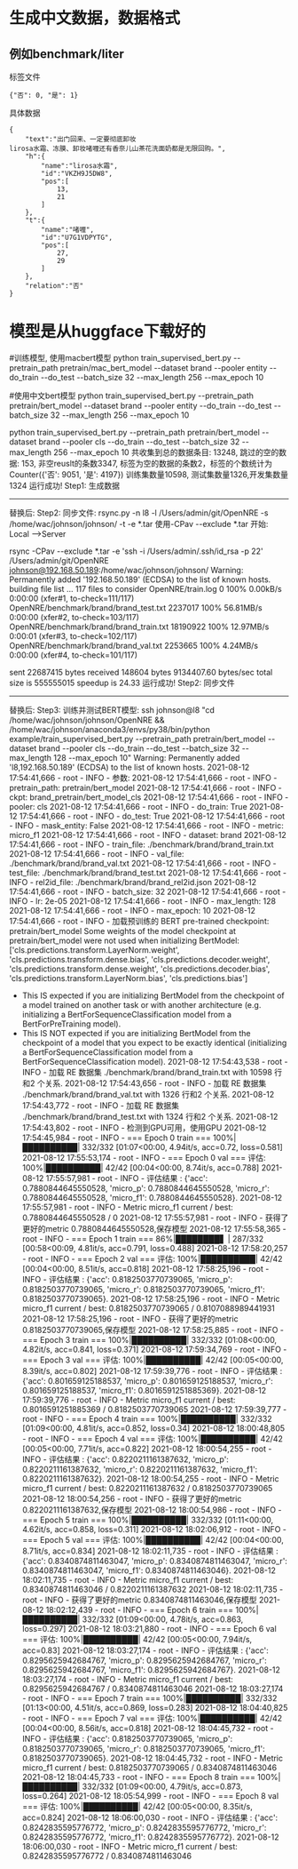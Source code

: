 # 生成中文数据，数据格式
## 例如benchmark/liter
标签文件
```
{"否": 0, "是": 1}
```
具体数据
```
{
    "text":"出门回来、一定要彻底卸妆
lirosa水霜、冻膜、卸妆啫喱还有香奈儿山茶花洗面奶都是无限回购。",
    "h":{
        "name":"lirosa水霜",
        "id":"VKZH9J5DW8",
        "pos":[
            13,
            21
        ]
    },
    "t":{
        "name":"啫喱",
        "id":"U7G1VDPYTG",
        "pos":[
            27,
            29
        ]
    },
    "relation":"否"
}
```

# 模型是从huggface下载好的
#训练模型, 使用macbert模型
python train_supervised_bert.py --pretrain_path pretrain/mac_bert_model --dataset brand --pooler entity --do_train --do_test --batch_size 32 --max_length 256 --max_epoch 10

#使用中文bert模型
python train_supervised_bert.py --pretrain_path pretrain/bert_model --dataset brand --pooler entity --do_train --do_test --batch_size 32 --max_length 256 --max_epoch 10


python train_supervised_bert.py --pretrain_path pretrain/bert_model --dataset brand --pooler cls --do_train --do_test --batch_size 32 --max_length 256 --max_epoch 10
共收集到总的数据条目: 13248, 跳过的空的数据: 153, 非空reuslt的条数3347, 标签为空的数据的条数2，标签的个数统计为Counter({'否': 9051, '是': 4197})
训练集数量10598, 测试集数量1326,开发集数量1324
运行成功! Step1: 生成数据
****************************************
替换后: Step2: 同步文件: rsync.py -n l8 -l /Users/admin/git/OpenNRE -s /home/wac/johnson/johnson/ -t -e *.tar
使用-CPav --exclude *.tar 开始: Local -->Server

rsync -CPav --exclude *.tar  -e 'ssh -i /Users/admin/.ssh/id_rsa -p 22' /Users/admin/git/OpenNRE johnson@192.168.50.189:/home/wac/johnson/johnson/
Warning: Permanently added '192.168.50.189' (ECDSA) to the list of known hosts.
building file list ... 
117 files to consider
OpenNRE/train.log
           0 100%    0.00kB/s    0:00:00 (xfer#1, to-check=111/117)
OpenNRE/benchmark/brand/brand_test.txt
     2237017 100%   56.81MB/s    0:00:00 (xfer#2, to-check=103/117)
OpenNRE/benchmark/brand/brand_train.txt
    18190922 100%   12.97MB/s    0:00:01 (xfer#3, to-check=102/117)
OpenNRE/benchmark/brand/brand_val.txt
     2253665 100%    4.24MB/s    0:00:00 (xfer#4, to-check=101/117)

sent 22687415 bytes  received 148604 bytes  9134407.60 bytes/sec
total size is 555555015  speedup is 24.33
运行成功! Step2: 同步文件
****************************************
替换后: Step3: 训练并测试BERT模型: ssh johnson@l8 "cd /home/wac/johnson/johnson/OpenNRE && /home/wac/johnson/anaconda3/envs/py38/bin/python example/train_supervised_bert.py --pretrain_path pretrain/bert_model --dataset brand --pooler cls --do_train --do_test --batch_size 32 --max_length 128 --max_epoch 10" 
Warning: Permanently added 'l8,192.168.50.189' (ECDSA) to the list of known hosts.
2021-08-12 17:54:41,666 - root - INFO - 参数:
2021-08-12 17:54:41,666 - root - INFO -     pretrain_path: pretrain/bert_model
2021-08-12 17:54:41,666 - root - INFO -     ckpt: brand_pretrain/bert_model_cls
2021-08-12 17:54:41,666 - root - INFO -     pooler: cls
2021-08-12 17:54:41,666 - root - INFO -     do_train: True
2021-08-12 17:54:41,666 - root - INFO -     do_test: True
2021-08-12 17:54:41,666 - root - INFO -     mask_entity: False
2021-08-12 17:54:41,666 - root - INFO -     metric: micro_f1
2021-08-12 17:54:41,666 - root - INFO -     dataset: brand
2021-08-12 17:54:41,666 - root - INFO -     train_file: ./benchmark/brand/brand_train.txt
2021-08-12 17:54:41,666 - root - INFO -     val_file: ./benchmark/brand/brand_val.txt
2021-08-12 17:54:41,666 - root - INFO -     test_file: ./benchmark/brand/brand_test.txt
2021-08-12 17:54:41,666 - root - INFO -     rel2id_file: ./benchmark/brand/brand_rel2id.json
2021-08-12 17:54:41,666 - root - INFO -     batch_size: 32
2021-08-12 17:54:41,666 - root - INFO -     lr: 2e-05
2021-08-12 17:54:41,666 - root - INFO -     max_length: 128
2021-08-12 17:54:41,666 - root - INFO -     max_epoch: 10
2021-08-12 17:54:41,666 - root - INFO - 加载预训练的 BERT pre-trained checkpoint: pretrain/bert_model
Some weights of the model checkpoint at pretrain/bert_model were not used when initializing BertModel: ['cls.predictions.transform.LayerNorm.weight', 'cls.predictions.transform.dense.bias', 'cls.predictions.decoder.weight', 'cls.predictions.transform.dense.weight', 'cls.predictions.decoder.bias', 'cls.predictions.transform.LayerNorm.bias', 'cls.predictions.bias']
- This IS expected if you are initializing BertModel from the checkpoint of a model trained on another task or with another architecture (e.g. initializing a BertForSequenceClassification model from a BertForPreTraining model).
- This IS NOT expected if you are initializing BertModel from the checkpoint of a model that you expect to be exactly identical (initializing a BertForSequenceClassification model from a BertForSequenceClassification model).
2021-08-12 17:54:43,538 - root - INFO - 加载 RE 数据集 ./benchmark/brand/brand_train.txt with 10598 行和2 个关系.
2021-08-12 17:54:43,656 - root - INFO - 加载 RE 数据集 ./benchmark/brand/brand_val.txt with 1326 行和2 个关系.
2021-08-12 17:54:43,772 - root - INFO - 加载 RE 数据集 ./benchmark/brand/brand_test.txt with 1324 行和2 个关系.
2021-08-12 17:54:43,802 - root - INFO - 检测到GPU可用，使用GPU
2021-08-12 17:54:45,984 - root - INFO - === Epoch 0 train ===
100%|██████████| 332/332 [01:07<00:00,  4.94it/s, acc=0.72, loss=0.581] 
2021-08-12 17:55:53,174 - root - INFO - === Epoch 0 val ===
评估: 100%|██████████| 42/42 [00:04<00:00,  8.74it/s, acc=0.788]
2021-08-12 17:55:57,981 - root - INFO - 评估结果 : {'acc': 0.7880844645550528, 'micro_p': 0.7880844645550528, 'micro_r': 0.7880844645550528, 'micro_f1': 0.7880844645550528}.
2021-08-12 17:55:57,981 - root - INFO - Metric micro_f1 current / best: 0.7880844645550528 / 0
2021-08-12 17:55:57,981 - root - INFO - 获得了更好的metric 0.7880844645550528,保存模型
2021-08-12 17:55:58,365 - root - INFO - === Epoch 1 train ===
 86%|████████▋ | 287/332 [00:58<00:09,  4.81it/s, acc=0.791, loss=0.488]
  2021-08-12 17:58:20,257 - root - INFO - === Epoch 2 val ===
评估: 100%|██████████| 42/42 [00:04<00:00,  8.51it/s, acc=0.818]
2021-08-12 17:58:25,196 - root - INFO - 评估结果 : {'acc': 0.8182503770739065, 'micro_p': 0.8182503770739065, 'micro_r': 0.8182503770739065, 'micro_f1': 0.8182503770739065}.
2021-08-12 17:58:25,196 - root - INFO - Metric micro_f1 current / best: 0.8182503770739065 / 0.8107088989441931
2021-08-12 17:58:25,196 - root - INFO - 获得了更好的metric 0.8182503770739065,保存模型
2021-08-12 17:58:25,885 - root - INFO - === Epoch 3 train ===
100%|██████████| 332/332 [01:08<00:00,  4.82it/s, acc=0.841, loss=0.371]
2021-08-12 17:59:34,769 - root - INFO - === Epoch 3 val ===
评估: 100%|██████████| 42/42 [00:05<00:00,  8.39it/s, acc=0.802]
2021-08-12 17:59:39,776 - root - INFO - 评估结果 : {'acc': 0.801659125188537, 'micro_p': 0.801659125188537, 'micro_r': 0.801659125188537, 'micro_f1': 0.8016591251885369}.
2021-08-12 17:59:39,776 - root - INFO - Metric micro_f1 current / best: 0.8016591251885369 / 0.8182503770739065
2021-08-12 17:59:39,777 - root - INFO - === Epoch 4 train ===
100%|██████████| 332/332 [01:09<00:00,  4.81it/s, acc=0.852, loss=0.34] 
2021-08-12 18:00:48,805 - root - INFO - === Epoch 4 val ===
评估: 100%|██████████| 42/42 [00:05<00:00,  7.71it/s, acc=0.822]
2021-08-12 18:00:54,255 - root - INFO - 评估结果 : {'acc': 0.8220211161387632, 'micro_p': 0.8220211161387632, 'micro_r': 0.8220211161387632, 'micro_f1': 0.8220211161387632}.
2021-08-12 18:00:54,255 - root - INFO - Metric micro_f1 current / best: 0.8220211161387632 / 0.8182503770739065
2021-08-12 18:00:54,256 - root - INFO - 获得了更好的metric 0.8220211161387632,保存模型
2021-08-12 18:00:54,986 - root - INFO - === Epoch 5 train ===
100%|██████████| 332/332 [01:11<00:00,  4.62it/s, acc=0.858, loss=0.311]
2021-08-12 18:02:06,912 - root - INFO - === Epoch 5 val ===
评估: 100%|██████████| 42/42 [00:04<00:00,  8.71it/s, acc=0.834]
2021-08-12 18:02:11,735 - root - INFO - 评估结果 : {'acc': 0.8340874811463047, 'micro_p': 0.8340874811463047, 'micro_r': 0.8340874811463047, 'micro_f1': 0.8340874811463046}.
2021-08-12 18:02:11,735 - root - INFO - Metric micro_f1 current / best: 0.8340874811463046 / 0.8220211161387632
2021-08-12 18:02:11,735 - root - INFO - 获得了更好的metric 0.8340874811463046,保存模型
2021-08-12 18:02:12,439 - root - INFO - === Epoch 6 train ===
100%|██████████| 332/332 [01:09<00:00,  4.78it/s, acc=0.863, loss=0.297]
2021-08-12 18:03:21,880 - root - INFO - === Epoch 6 val ===
评估: 100%|██████████| 42/42 [00:05<00:00,  7.94it/s, acc=0.83] 
2021-08-12 18:03:27,174 - root - INFO - 评估结果 : {'acc': 0.8295625942684767, 'micro_p': 0.8295625942684767, 'micro_r': 0.8295625942684767, 'micro_f1': 0.8295625942684767}.
2021-08-12 18:03:27,174 - root - INFO - Metric micro_f1 current / best: 0.8295625942684767 / 0.8340874811463046
2021-08-12 18:03:27,174 - root - INFO - === Epoch 7 train ===
100%|██████████| 332/332 [01:13<00:00,  4.51it/s, acc=0.869, loss=0.283]
2021-08-12 18:04:40,825 - root - INFO - === Epoch 7 val ===
评估: 100%|██████████| 42/42 [00:04<00:00,  8.56it/s, acc=0.818]
2021-08-12 18:04:45,732 - root - INFO - 评估结果 : {'acc': 0.8182503770739065, 'micro_p': 0.8182503770739065, 'micro_r': 0.8182503770739065, 'micro_f1': 0.8182503770739065}.
2021-08-12 18:04:45,732 - root - INFO - Metric micro_f1 current / best: 0.8182503770739065 / 0.8340874811463046
2021-08-12 18:04:45,733 - root - INFO - === Epoch 8 train ===
100%|██████████| 332/332 [01:09<00:00,  4.79it/s, acc=0.873, loss=0.264]
2021-08-12 18:05:54,999 - root - INFO - === Epoch 8 val ===
评估: 100%|██████████| 42/42 [00:05<00:00,  8.35it/s, acc=0.824]
2021-08-12 18:06:00,030 - root - INFO - 评估结果 : {'acc': 0.8242835595776772, 'micro_p': 0.8242835595776772, 'micro_r': 0.8242835595776772, 'micro_f1': 0.8242835595776772}.
2021-08-12 18:06:00,030 - root - INFO - Metric micro_f1 current / best: 0.8242835595776772 / 0.8340874811463046
